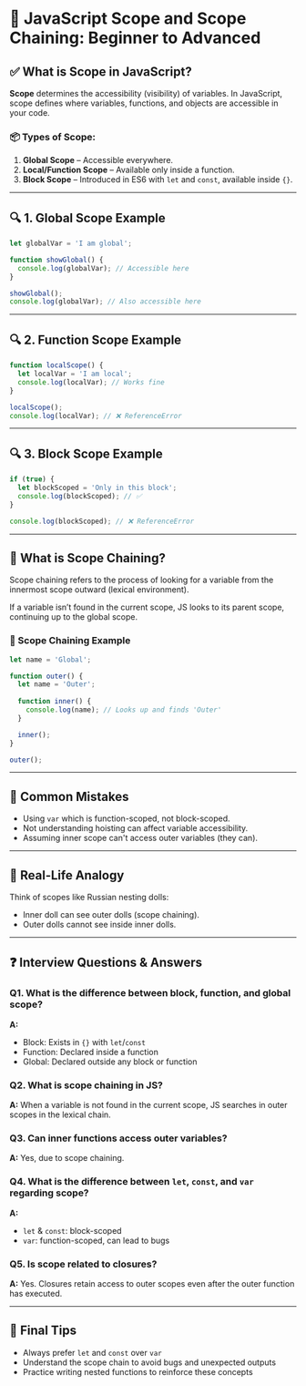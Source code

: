 
# 🧠 JavaScript Scope and Scope Chaining: Beginner to Advanced

## ✅ What is Scope in JavaScript?
**Scope** determines the accessibility (visibility) of variables. In JavaScript, scope defines where variables, functions, and objects are accessible in your code.

### 📦 Types of Scope:
1. **Global Scope** – Accessible everywhere.
2. **Local/Function Scope** – Available only inside a function.
3. **Block Scope** – Introduced in ES6 with `let` and `const`, available inside `{}`.

---

## 🔍 1. Global Scope Example
```javascript
let globalVar = 'I am global';

function showGlobal() {
  console.log(globalVar); // Accessible here
}

showGlobal();
console.log(globalVar); // Also accessible here
```

---

## 🔍 2. Function Scope Example
```javascript
function localScope() {
  let localVar = 'I am local';
  console.log(localVar); // Works fine
}

localScope();
console.log(localVar); // ❌ ReferenceError
```

---

## 🔍 3. Block Scope Example
```javascript
if (true) {
  let blockScoped = 'Only in this block';
  console.log(blockScoped); // ✅
}

console.log(blockScoped); // ❌ ReferenceError
```

---

## 🔁 What is Scope Chaining?
Scope chaining refers to the process of looking for a variable from the innermost scope outward (lexical environment).

If a variable isn’t found in the current scope, JS looks to its parent scope, continuing up to the global scope.

### 🔗 Scope Chaining Example
```javascript
let name = 'Global';

function outer() {
  let name = 'Outer';
  
  function inner() {
    console.log(name); // Looks up and finds 'Outer'
  }

  inner();
}

outer();
```

---

## 🚧 Common Mistakes
- Using `var` which is function-scoped, not block-scoped.
- Not understanding hoisting can affect variable accessibility.
- Assuming inner scope can't access outer variables (they can).

---

## 🤖 Real-Life Analogy
Think of scopes like Russian nesting dolls:
- Inner doll can see outer dolls (scope chaining).
- Outer dolls cannot see inside inner dolls.

---

## ❓ Interview Questions & Answers

### Q1. What is the difference between block, function, and global scope?
**A:**
- Block: Exists in `{}` with `let`/`const`
- Function: Declared inside a function
- Global: Declared outside any block or function

### Q2. What is scope chaining in JS?
**A:** When a variable is not found in the current scope, JS searches in outer scopes in the lexical chain.

### Q3. Can inner functions access outer variables?
**A:** Yes, due to scope chaining.

### Q4. What is the difference between `let`, `const`, and `var` regarding scope?
**A:**
- `let` & `const`: block-scoped
- `var`: function-scoped, can lead to bugs

### Q5. Is scope related to closures?
**A:** Yes. Closures retain access to outer scopes even after the outer function has executed.

---

## 📘 Final Tips
- Always prefer `let` and `const` over `var`
- Understand the scope chain to avoid bugs and unexpected outputs
- Practice writing nested functions to reinforce these concepts
